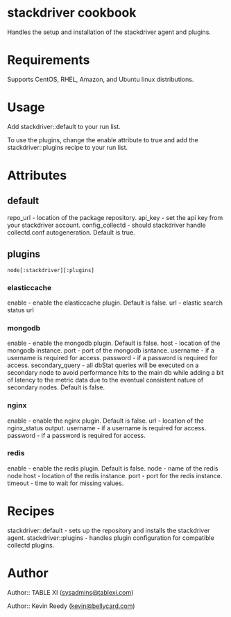 # stackdriver cookbook

Handles the setup and installation of the stackdriver agent and plugins.

# Requirements

Supports CentOS, RHEL, Amazon, and Ubuntu linux distributions.

# Usage

Add stackdriver::default to your run list.

To use the plugins, change the enable attribute to true and add the stackdriver::plugins recipe to your run list.

# Attributes

## default

repo_url - location of the package repository.
api_key - set the api key from your stackdriver account.
config_collectd - should stackdriver handle collectd.conf autogeneration.  Default is true.

## plugins

`node[:stackdriver][:plugins]`

### elasticcache

enable - enable the elasticcache plugin. Default is false.
url - elastic search status url

### mongodb

enable - enable the mongodb plugin. Default is false.
host - location of the mongodb instance.
port - port of the mongodb isntance.
username - if a username is required for access.
password - if a password is required for access.
secondary_query - all dbStat queries will be executed on a secondary node to avoid performance hits to the main db while adding a bit of latency to the metric data due to the eventual consistent nature of secondary nodes.  Default is false.

### nginx

enable - enable the nginx plugin. Default is false.
url - location of the nginx_status output.
username - if a username is required for access.
password - if a password is required for access.

### redis

enable - enable the redis plugin.  Default is false.
node - name of the redis node
host - location of the redis instance.
port - port for the redis instance.
timeout - time to wait for missing values.

# Recipes

stackdriver::default - sets up the repository and installs the stackdriver agent.
stackdriver::plugins - handles plugin configuration for compatible collectd plugins.

# Author

Author:: TABLE XI (<sysadmins@tablexi.com>)

Author:: Kevin Reedy (<kevin@bellycard.com>)
